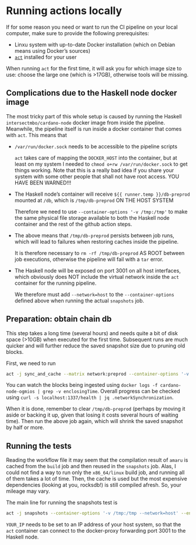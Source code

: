 # Running actions locally

If for some reason you need or want to run the CI pipeline on your local computer, make sure to provide the following prerequisites:

- Linxu system with up-to-date Docker installation (which on Debian means using Docker’s sources)
- [`act`](github.com/nektos/act) installed for your user

When running `act` for the first time, it will ask you for which image size to use: choose the large one (which is >17GB), otherwise tools will be missing.

## Complications due to the Haskell node docker image

The most tricky part of this whole setup is caused by running the Haskell `intersectmbo/cardano-node` docker image from inside the pipeline.
Meanwhile, the pipeline itself is run inside a docker container that comes with `act`.
This means that

- `/var/run/docker.sock` needs to be accessible to the pipeline scripts

  `act` takes care of mapping the `DOCKER_HOST` into the container, but at least on my system I needed to `chmod o+rw /var/run/docker.sock` to get things working.
  Note that this is a really bad idea if you share your system with some other people that shall not have root access.
  YOU HAVE BEEN WARNED!!!

- The Haskell node’s container will receive `${{ runner.temp }}/db-preprod` mounted at `/db`, which is `/tmp/db-preprod` ON THE HOST SYSTEM

  Therefore we need to use `--container-options '-v /tmp:/tmp'` to make the same physical file storage available to both the Haskell node container and the rest of the github action steps.

- The above means that `/tmp/db-preprod` persists between job runs, which will lead to failures when restoring caches inside the pipeline.

  It is therefore necessary to `rm -rf /tmp/db-preprod` AS ROOT between job executions, otherwise the pipeline will fail with a `tar` error.

- The Haskell node will be exposed on port 3001 on all host interfaces, which obviously does NOT include the virtual network inside the `act` container for the running pipeline.

  We therefore must add `--network=host` to the `--container-options` defined above when running the actual `snapshots` job.

## Preparation: obtain chain db

This step takes a long time (several hours) and needs quite a bit of disk space (>10GB) when executed for the first time.
Subsequent runs are much quicker and will further reduce the saved snapshot size due to pruning old blocks.

First, we need to run

```sh
act -j sync_and_cache --matrix network:preprod --container-options '-v /tmp:/tmp'
```

You can watch the blocks being ingested using `docker logs -f cardano-node-ogmios | grep -v enclosingTime`.
Overall progress can be checked using `curl -s localhost:1337/health | jq .networkSynchronization`.

When it is done, remember to clear `/tmp/db-preprod` (perhaps by moving it aside or backing it up, given that losing it costs several hours of waiting time).
Then run the above job again, which will shrink the saved snapshot by half or more.

## Running the tests

Reading the workflow file it may seem that the compilation result of `amaru` is cached from the `build` job and then reused in the `snapshots` job.
Alas, I could not find a way to run only the `x86_64/linux` build job, and running all of them takes a lot of time.
Then, the cache is used but the most expensive dependencies (looking at you, rocksdb!) is still compiled afresh.
So, your mileage may vary.

The main line for running the snapshots test is

```sh
act -j snapshots --container-options '-v /tmp:/tmp --network=host' --env PEER_ADDRESS=$YOUR_IP:3001
```

`YOUR_IP` needs to be set to an IP address of your host system, so that the `act` container can connect to the docker-proxy forwarding port 3001 to the Haskell node.
